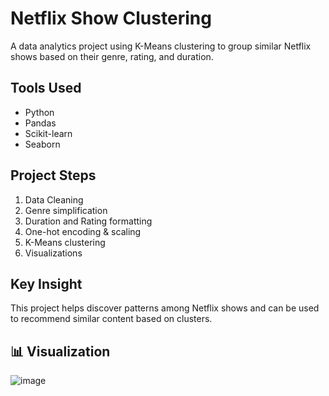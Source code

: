 # Netflix Show Clustering

A data analytics project using K-Means clustering to group similar Netflix shows based on their genre, rating, and duration.

## Tools Used
- Python
- Pandas
- Scikit-learn
- Seaborn

## Project Steps
1. Data Cleaning
2. Genre simplification
3. Duration and Rating formatting
4. One-hot encoding & scaling
5. K-Means clustering
6. Visualizations

##  Key Insight
This project helps discover patterns among Netflix shows and can be used to recommend similar content based on clusters.

## 📊 Visualization
![image](https://github.com/user-attachments/assets/dd5d98a1-5b47-4418-99e3-2d4aed8e4486)

